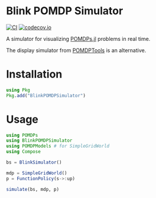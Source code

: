 # Blink POMDP Simulator

[![CI](https://github.com/JuliaPOMDP/BlinkPOMDPSimulator.jl/actions/workflows/CI.yml/badge.svg)](https://github.com/JuliaPOMDP/BlinkPOMDPSimulator.jl/actions/workflows/ci.yml)
[![codecov.io](http://codecov.io/github/JuliaPOMDP/BlinkPOMDPSimulator.jl/coverage.svg?branch=master)](http://codecov.io/github/JuliaPOMDP/BlinkPOMDPSimulator.jl?branch=master)

A simulator for visualizing [POMDPs.jl](https://github.com/JuliaPOMDP/POMDPs.jl) problems in real time.

The display simulator from [POMDPTools](https://juliapomdp.github.io/POMDPs.jl/stable/POMDPTools/simulators/) is an alternative.

# Installation

```julia
using Pkg
Pkg.add("BlinkPOMDPSimulator")
```

# Usage

```julia
using POMDPs
using BlinkPOMDPSimulator
using POMDPModels # for SimpleGridWorld
using Compose

bs = BlinkSimulator()

mdp = SimpleGridWorld()
p = FunctionPolicy(s->:up)

simulate(bs, mdp, p)
```
